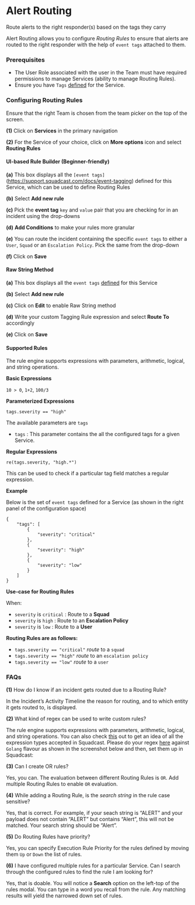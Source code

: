 # Alert Routing

Route alerts to the right responder(s) based on the tags they carry

Alert Routing allows you to configure _Routing Rules_ to ensure that alerts are routed to the right responder with the help of `event tags` attached to them.

### Prerequisites <a href="#prerequisites" id="prerequisites"></a>

* The User Role associated with the user in the Team must have required permissions to manage Services (ability to manage Routing Rules).
* Ensure you have `Tags` [defined](https://support.squadcast.com/docs/event-tagging) for the Service.

### Configuring Routing Rules <a href="#configuring-routing-rules" id="configuring-routing-rules"></a>

Ensure that the right Team is chosen from the team picker on the top of the screen.

**(1)** Click on **Services** in the primary navigation

**(2)** For the Service of your choice, click on **More options** icon and select **Routing Rules**

#### UI-based Rule Builder (Beginner-friendly) <a href="#ui-based-rule-builder-beginner-friendly" id="ui-based-rule-builder-beginner-friendly"></a>

**(a)** This box displays all the `[event tags]`(https://support.squadcast.com/docs/event-tagging) defined for this Service, which can be used to define Routing Rules

**(b)** Select **Add new rule**

**(c)** Pick the **event tag** `key` and `value` pair that you are checking for in an incident using the drop-downs

**(d)** **Add Conditions** to make your rules more granular

**(e)** You can route the incident containing the specific `event tags` to either a `User`, `Squad` or an `Escalation Policy`. Pick the same from the drop-down

**(f)** Click on **Save**

#### Raw String Method <a href="#raw-string-method" id="raw-string-method"></a>

**(a)** This box displays all the `event tags` [defined](https://support.squadcast.com/docs/event-tagging) for this Service

**(b)** Select **Add new rule**

**(c)** Click on **Edit** to enable Raw String method

**(d)** Write your custom Tagging Rule expression and select **Route To** accordingly

**(e)** Click on **Save**

#### Supported Rules <a href="#supported-rules" id="supported-rules"></a>

The rule engine supports expressions with parameters, arithmetic, logical, and string operations.

**Basic Expressions**

`10 > 0`, `1+2`, `100/3`

**Parameterized Expressions**

`tags.severity == "high"`

The available parameters are `tags`

* `tags` : This parameter contains the all the configured tags for a given Service.

**Regular Expressions**

`re(tags.severity, "high.*")`

This can be used to check if a particular tag field matches a regular expression.

**Example**

Below is the set of `event tags` defined for a Service (as shown in the right panel of the configuration space)

```
{
	"tags": [
		{
			"severity": "critical"
		},
		{
			"severity": "high"
		},
		{
			"severity": "low"
		}
	]
}
```

**Use-case for Routing Rules**

When:

* `severity` is `critical` : Route to a **Squad**
* `severity` is `high` : Route to an **Escalation Policy**
* `severity` is `low` : Route to a **User**

**Routing Rules are as follows:**

* `tags.severity == "critical"` _route_ to a `squad`
* `tags.severity == "high"` _route_ to an `escalation policy`
* `tags.severity == "low"` _route_ to a `user`

### FAQs <a href="#faqs" id="faqs"></a>

**(1)** How do I know if an incident gets routed due to a Routing Rule?

In the Incident’s Activity Timeline the reason for routing, and to which entity it gets routed to, is displayed.

**(2)** What kind of regex can be used to write custom rules?

The rule engine supports expressions with parameters, arithmetic, logical, and string operations. You can also check [this](https://regex101.com/) out to get an idea of all the expression types accepted in Squadcast. Please do your regex [here](https://regex101.com/) against `Golang` flavour as shown in the screenshot below and then, set them up in Squadcast:

**(3)** Can I create OR rules?

Yes, you can. The evaluation between different Routing Rules is `OR`. Add multiple Routing Rules to enable `OR` evaluation.

**(4)** While adding a Routing Rule, is the _search string_ in the rule case sensitive?

Yes, that is correct. For example, if your seach string is “ALERT” and your payload does not contain “ALERT” but contains “Alert”, this will not be matched. Your search string should be “Alert”.

**(5)** Do Routing Rules have priority?

Yes, you can specify Execution Rule Priority for the rules defined by moving them `Up` or `Down` the list of rules.

**(6)** I have configured multiple rules for a particular Service. Can I search through the configured rules to find the rule I am looking for?

Yes, that is doable. You will notice a **Search** option on the left-top of the rules modal. You can type in a word you recall from the rule. Any matching results will yield the narrowed down set of rules.
